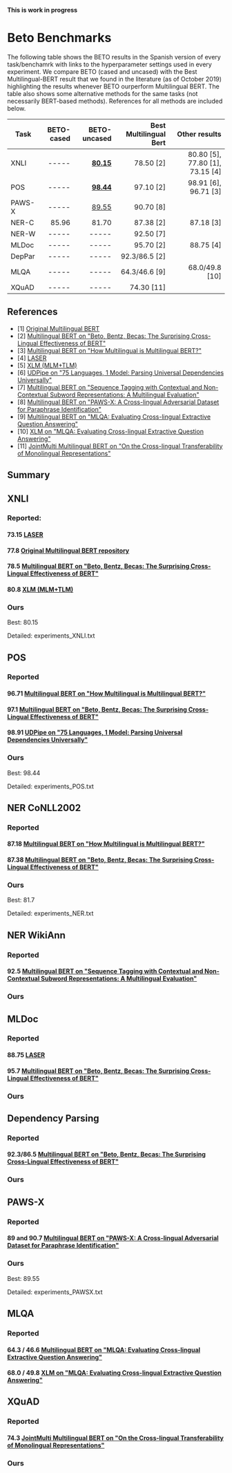 **This is work in progress**

# Beto Benchmarks

The following table shows the BETO results in the Spanish version of every task/benchamrk with links to the
hyperparameter settings used in every experiment. 
We compare BETO (cased and uncased) with the Best Multilingual-BERT result that 
we found in the literature (as of October 2019) highlighting 
the results whenever BETO ourperform Multilingual BERT. 
The table also shows some alternative methods for the same tasks (not necessarily BERT-based methods).
References for all methods are included below.

|Task   | BETO-cased    | BETO-uncased  | Best Multilingual Bert    | Other results                  |
|-------|--------------:|--------------:|--------------------------:|-------------------------------:|
|XNLI   | -----         | [**80.15**](grid_search_XNLI.txt)  | 78.50 [2]| 80.80 [5], 77.80 [1], 73.15 [4]|
|POS    | -----         | [**98.44**](grid_search_POS.txt)   | 97.10 [2]| 98.91 [6], 96.71 [3]           |
|PAWS-X | -----         | [89.55](experiments_pawsx.txt) | 90.70 [8]|
|NER-C  | 85.96         | 81.70                          | 87.38 [2]| 87.18 [3]                      |
|NER-W  | -----         | -----                          | 92.50 [7]|                                |
|MLDoc  | -----         | -----                          | 95.70 [2]| 88.75 [4]                      |
|DepPar | -----         | -----                          | 92.3/86.5 [2]| 
|MLQA   | -----         | -----                          | 64.3/46.6 [9]| 68.0/49.8 [10]
|XQuAD  | -----         | -----                          | 74.30 [11] |

## References

* [1] [Original Multilingual BERT](https://github.com/google-research/bert/blob/master/multilingual.md)
* [2] [Multilingual BERT on "Beto, Bentz, Becas: The Surprising Cross-Lingual Effectiveness of BERT"](https://arxiv.org/pdf/1904.09077.pdf)
* [3] [Multilingual BERT on "How Multilingual is Multilingual BERT?"](https://arxiv.org/pdf/1906.01502.pdf)
* [4] [LASER](https://arxiv.org/abs/1812.10464)
* [5] [XLM (MLM+TLM)](https://arxiv.org/pdf/1901.07291.pdf)
* [6] [UDPipe on "75 Languages, 1 Model: Parsing Universal Dependencies Universally"](https://arxiv.org/pdf/1904.02099.pdf)
* [7] [Multilingual BERT on "Sequence Tagging with Contextual and Non-Contextual Subword Representations: A Multilingual Evaluation"](https://arxiv.org/pdf/1906.01569.pdf)
* [8] [Multilingual BERT on "PAWS-X: A Cross-lingual Adversarial Dataset for Paraphrase Identification"](https://arxiv.org/abs/1908.11828)
* [9] [Multilingual BERT on "MLQA: Evaluating Cross-lingual Extractive Question Answering"](https://arxiv.org/abs/1910.07475)
* [10] [XLM on "MLQA: Evaluating Cross-lingual Extractive Question Answering"](https://arxiv.org/abs/1910.07475)
* [11] [JointMulti Multilingual BERT on "On the Cross-lingual Transferability of Monolingual Representations"](https://arxiv.org/abs/1910.11856)

## Summary

## XNLI

### Reported:

#### 73.15 [LASER](https://arxiv.org/abs/1812.10464)
#### 77.8 [Original Multilingual BERT repository](https://github.com/google-research/bert/blob/master/multilingual.md)
#### 78.5 [Multilingual BERT on "Beto, Bentz, Becas: The Surprising Cross-Lingual Effectiveness of BERT"](https://arxiv.org/pdf/1904.09077.pdf)
#### 80.8 [XLM (MLM+TLM)](https://arxiv.org/pdf/1901.07291.pdf)

### Ours

Best: 80.15

Detailed: experiments_XNLI.txt

## POS

### Reported

#### 96.71 [Multilingual BERT on "How Multilingual is Multilingual BERT?"](https://arxiv.org/pdf/1906.01502.pdf)
#### 97.1 [Multilingual BERT on "Beto, Bentz, Becas: The Surprising Cross-Lingual Effectiveness of BERT"](https://arxiv.org/pdf/1904.09077.pdf)
#### 98.91 [UDPipe on "75 Languages, 1 Model: Parsing Universal Dependencies Universally"](https://arxiv.org/pdf/1904.02099.pdf)

### Ours

Best: 98.44

Detailed: experiments_POS.txt

## NER CoNLL2002

### Reported

#### 87.18 [Multilingual BERT on "How Multilingual is Multilingual BERT?"](https://arxiv.org/pdf/1906.01502.pdf)
#### 87.38 [Multilingual BERT on "Beto, Bentz, Becas: The Surprising Cross-Lingual Effectiveness of BERT"](https://arxiv.org/pdf/1904.09077.pdf)

### Ours

Best: 81.7

Detailed: experiments_NER.txt

## NER WikiAnn

### Reported

#### 92.5 [Multilingual BERT on "Sequence Tagging with Contextual and Non-Contextual Subword Representations: A Multilingual Evaluation"](https://arxiv.org/pdf/1906.01569.pdf)

### Ours

## MLDoc

### Reported

#### 88.75 [LASER](https://arxiv.org/abs/1812.10464)
#### 95.7 [Multilingual BERT on "Beto, Bentz, Becas: The Surprising Cross-Lingual Effectiveness of BERT"](https://arxiv.org/pdf/1904.09077.pdf)

### Ours

## Dependency Parsing

### Reported

#### 92.3/86.5 [Multilingual BERT on "Beto, Bentz, Becas: The Surprising Cross-Lingual Effectiveness of BERT"](https://arxiv.org/pdf/1904.09077.pdf)

### Ours

## PAWS-X

### Reported

#### 89 and 90.7 [Multilingual BERT on "PAWS-X: A Cross-lingual Adversarial Dataset for Paraphrase Identification"](https://arxiv.org/abs/1908.11828)

### Ours

Best: 89.55

Detailed: experiments_PAWSX.txt

## MLQA

### Reported

#### 64.3 / 46.6 [Multilingual BERT on "MLQA: Evaluating Cross-lingual Extractive Question Answering"](https://arxiv.org/abs/1910.07475)
#### 68.0 / 49.8 [XLM on "MLQA: Evaluating Cross-lingual Extractive Question Answering"](https://arxiv.org/abs/1910.07475)


## XQuAD

### Reported

#### 74.3 [JointMulti Multilingual BERT on "On the Cross-lingual Transferability of Monolingual Representations"](https://arxiv.org/abs/1910.11856)

### Ours
